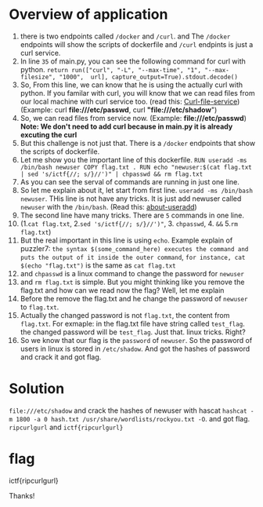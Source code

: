# Overview of application

1. there is two endpoints called `/docker` and `/curl`. and The `/docker` endpoints will show the scripts of dockerfile and `/curl` endpints is just a curl service.
2. In line `35` of main.py, you can see the following command for curl with python. `return run(["curl", "-L", "--max-time", "1", "--max-filesize", "1000",  url], capture_output=True).stdout.decode()`
3. So, From this line, we can know that he is using the actually curl with python. If you familar with curl, you will know that we can read files from our local machine with curl service too. (read this: [Curl-file-service](https://security.stackexchange.com/questions/196842/is-it-possible-to-execute-a-local-file-or-code-from-curl)) (Example: curl **file:///etc/passwd**, curl **"file:///etc/shadow**")
4. So, we can read files from service now. (Example: **file:///etc/passwd**) **Note: We don't need to add curl because in main.py it is already excuting the curl**
5. But this challenge is not just that. There is a `/docker`  endpoints that show the scripts of dockerfile. 
6. Let me show you the important line of this dockerfile. ```RUN useradd -ms /bin/bash newuser
COPY flag.txt .
RUN echo "newuser:$(cat flag.txt | sed 's/ictf{//; s/}//')" | chpasswd && rm flag.txt```
7. As you can see the serval of commands are running in just one line.
8. So let me explain about it, let start from first line. `useradd -ms /bin/bash newuser`. THis line is not have any tricks. It is just add newuser called `newuser` with the `/bin/bash`. (Read this: [about-useradd](https://linuxize.com/post/how-to-create-users-in-linux-using-the-useradd-command/))
9. The second line have many tricks. There are `5` commands in one line. 
10. (1.`cat flag.txt`, 2.`sed 's/ictf{//; s/}//')"`, 3. `chpasswd`, 4. `&&` 5.`rm flag.txt`)
11. But the real important in this line is using `echo`. Example explain of puzzler7: `the syntax $(some_command_here) executes the command and puts the output of it inside the outer command`, `for instance, cat $(echo "flag.txt")` is the same as `cat flag.txt`
12. and `chpasswd` is a linux command to change the password for `newuser`
13. and `rm flag.txt` is simple. But you might thinking like you remove the flag.txt and how can we read now the flag? Well, let me explain
14. Before the remove the flag.txt and he change the password of `newuser` to `flag.txt`.
15. Actually the changed password is not `flag.txt`, the content from `flag.txt`. For exmaple: in the flag.txt file have string called `test_flag`. the changed password will be `test_flag`. Just that. linux tricks. Right?
16. So we know that our flag is the `password` of `newuser`. So the password of users in linux is stored in `/etc/shadow`. And got the hashes of password and crack it and got flag.

# Solution
`file:///etc/shadow` and crack the hashes of newuser with hascat `hashcat -m 1800 -a 0 hash.txt /usr/share/wordlists/rockyou.txt -O`. and got flag. 
`ripcurlgurl` and `ictf{ripcurlgurl}`

# flag
ictf{ripcurlgurl}

Thanks!
